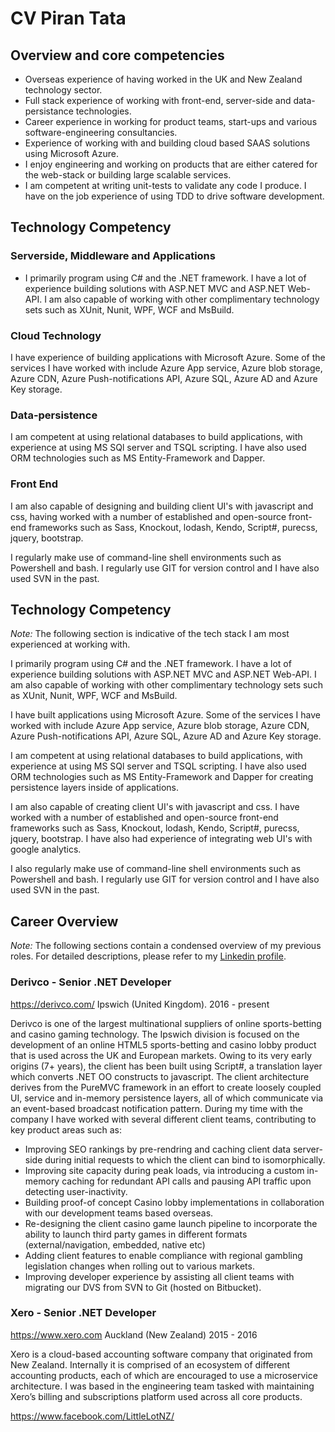 # CV Piran Tata


## Overview and core competencies
* Overseas experience of having worked in the UK and New Zealand technology sector.
* Full stack experience of working with front-end, server-side and data-persistance technologies.
* Career experience in working for product teams, start-ups and various software-engineering consultancies.
* Experience of working with and building cloud based SAAS solutions using Microsoft Azure.
* I enjoy engineering and working on products that are either catered for the web-stack or building large scalable services.
* I am competent at writing unit-tests to validate any code I produce. I have on the job experience of using TDD to drive software development.


## Technology Competency

### Serverside, Middleware and Applications
* I primarily program using C# and the .NET framework. I have a lot of experience building solutions with ASP.NET MVC and ASP.NET Web-API. I am also capable of working with other complimentary technology sets such as XUnit, Nunit, WPF, WCF and MsBuild.

### Cloud Technology
I have experience of building applications with Microsoft Azure. Some of the services I have worked with include Azure App service, Azure blob storage, Azure CDN, Azure Push-notifications API, Azure SQL, Azure AD and Azure Key storage.

### Data-persistence
I am competent at using relational databases to build applications, with experience at using MS SQl server and TSQL scripting. I have also used ORM technologies such as MS Entity-Framework and Dapper.

### Front End
I am also capable of designing and building client UI's with javascript and css, having worked with a number of established and open-source front-end frameworks such as Sass, Knockout, lodash, Kendo, Script#, purecss, jquery, bootstrap.

I regularly make use of command-line shell environments such as Powershell and bash. I regularly use GIT for version control and I have also used SVN in the past.  


## Technology Competency

*Note:* The following section is indicative of the tech stack I am most experienced at working with.

I primarily program using C# and the .NET framework. I have a lot of experience building solutions with ASP.NET MVC and ASP.NET Web-API. I am also capable of working with other complimentary technology sets such as XUnit, Nunit, WPF, WCF and MsBuild.

I have built applications using Microsoft Azure. Some of the services I have worked with include Azure App service, Azure blob storage, Azure CDN, Azure Push-notifications API, Azure SQL, Azure AD and Azure Key storage.

I am competent at using relational databases to build applications, with experience at using MS SQl server and TSQL scripting. I have also used ORM technologies such as MS Entity-Framework and Dapper for creating persistence layers inside of applications.

I am also capable of creating client UI's with javascript and css. I have worked with a number of established and open-source front-end frameworks such as Sass, Knockout, lodash, Kendo, Script#, purecss, jquery, bootstrap. I have also had experience of integrating web UI's with google analytics.

I also regularly make use of command-line shell environments such as Powershell and bash. I regularly use GIT for version control and I have also used SVN in the past.

## Career Overview

*Note:* The following sections contain a condensed overview of my previous roles. For detailed descriptions, please refer to my [Linkedin profile](https://www.linkedin.com/in/piran-tata-a072ab15).

### Derivco - Senior .NET Developer
https://derivco.com/
Ipswich (United Kingdom). 
2016 - present

Derivco is one of the largest multinational suppliers of online sports-betting and casino gaming technology. The Ipswich division is focused on the development of an online HTML5 sports-betting and casino lobby product that is used across the UK and European markets. Owing to its very early origins (7+ years), the client has been built using Script#, a translation layer which converts .NET OO constructs to javascript. The client architecture derives from the PureMVC framework in an effort to create loosely coupled UI, service and in-memory persistence layers, all of which communicate via an event-based broadcast notification pattern. During my time with the company I have worked with several different client teams, contributing to key product areas such as:

* Improving SEO rankings by pre-rendring and caching client data server-side during initial requests to which the client can bind to isomorphically.
* Improving site capacity during peak loads, via introducing a custom in-memory caching for redundant API calls and pausing API traffic upon detecting user-inactivity.
* Building proof-of concept Casino lobby implementations in collaboration with our development teams based overseas.
* Re-designing the client casino game launch pipeline to incorporate the ability to launch third party games in different formats (external/navigation, embedded, native etc)
* Adding client features to enable compliance with regional gambling legislation changes when rolling out to various markets.
* Improving developer experience by assisting all client teams with migrating our DVS from SVN to Git (hosted on Bitbucket).

### Xero - Senior .NET Developer
https://www.xero.com
Auckland (New Zealand)
2015 - 2016

Xero is a cloud-based accounting software company that originated from New Zealand. Internally it is comprised of an ecosystem of different accounting products, each of which are encouraged to use a microservice architecture. I was based in the engineering team tasked with maintaining Xero’s billing and subscriptions platform used across all core products.


   


https://www.facebook.com/LittleLotNZ/